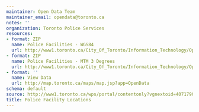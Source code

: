 ```yaml
---
maintainer: Open Data Team
maintainer_email: opendata@toronto.ca
notes: ''
organization: Toronto Police Services
resources:
- format: ZIP
  name: Police Facilities - WGS84
  url: http://www1.toronto.ca/City_Of_Toronto/Information_Technology/Open_Data/Data_Sets/Assets/Files/Police_Facilities_WGS84_latitude_longitude.zip
- format: ZIP
  name: Police Facilities - MTM 3 Degrees
  url: http://www1.toronto.ca/City_Of_Toronto/Information_Technology/Open_Data/Data_Sets/Assets/Files/Police_Facilities_Nad_27_MTM_3_Degree,_Zone_10.zip
- format: ''
  name: View Data
  url: http://map.toronto.ca/maps/map.jsp?app=OpenData
schema: default
source: http://www1.toronto.ca/wps/portal/contentonly?vgnextoid=4071790e6f21d210VgnVCM1000003dd60f89RCRD&vgnextchannel=1a66e03bb8d1e310VgnVCM10000071d60f89RCRD
title: Police Facility Locations
---
```

